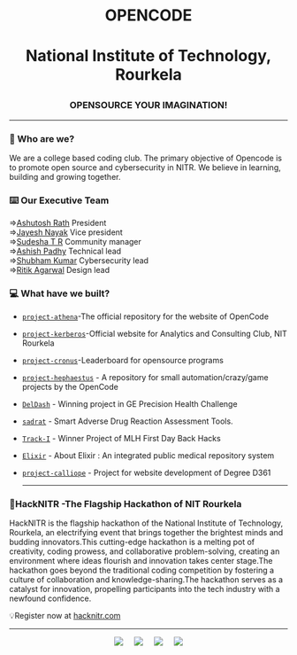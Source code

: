 <h1><p align="center">OPENCODE</p></h1>
<h1><p align="center"> National Institute of Technology, Rourkela</p></h1>
<h3><p align="center"> OPENSOURCE YOUR IMAGINATION!</p></h3>

---
### 🤔 Who are we?

We are a college based coding club. The primary objective of Opencode is to promote open source and cybersecurity in NITR. We believe in learning, building and growing together.

### ⌨️ Our Executive Team

=>[Ashutosh Rath](https://github.com/ashutosh-rath02) President<br>
=>[Jayesh Nayak](https://github.com/starkjay21) Vice president<br>
=>[Sudesha T R]() Community manager<br>
=>[Ashish Padhy](https://github.com/Shurtu-gal) Technical lead<br>
=>[Shubham Kumar]() Cybersecurity lead <br>
=>[Ritik Agarwal]() Design lead<br>


### 💻 What have we built?
- [`project-athena`](https://github.com/OpencodeNIT-R/project-athena)-The official repository for the website of OpenCode
- [`project-kerberos`](https://github.com/OpencodeNIT-R/project-kerberos)-Official website for Analytics and Consulting Club, NIT Rourkela
- [`project-cronus`](https://github.com/OpencodeNIT-R/project-cronus)-Leaderboard for opensource programs
- [`project-hephaestus`](https://github.com/opencodenitr/hephaestus) - A repository for small automation/crazy/game projects by the OpenCode
- [`DelDash`](https://github.com/opencodenitr/DelDash) - Winning project in GE Precision Health Challenge
- [`sadrat`](https://github.com/opencodenitr/sadrat) - Smart Adverse Drug Reaction Assessment Tools.
- [`Track-I`](https://github.com/opencodenitr/track-I) - Winner Project of MLH First Day Back Hacks
- [`Elixir`](https://github.com/opencodenitr/Elixir) - About
Elixir : An integrated public medical repository system
- [`project-calliope`](https://github.com/opencodenitr/project-calliope) - Project for website development of Degree D361


  ----
### 🤖HackNITR -The Flagship Hackathon of NIT Rourkela

HackNITR is the flagship hackathon of the National Institute of Technology, Rourkela, an electrifying event that brings together the brightest minds and budding innovators.This cutting-edge hackathon is a melting pot of creativity, coding prowess, and collaborative problem-solving, creating an environment where ideas flourish and innovation takes center stage.The hackathon goes beyond the traditional coding competition by fostering a culture of collaboration and knowledge-sharing.The hackathon serves as a catalyst for innovation, propelling participants into the tech industry with a newfound confidence.

💡Register now at [hacknitr.com](https://hacknitr.com/)

---

<div align="center" >
 <a href="https://github.com/OpencodeNIT-R"><img src="https://cdn-icons-png.flaticon.com/128/3291/3291667.png"/></a>   &nbsp;&nbsp;&nbsp;  
 <a href="https://www.facebook.com/OpenCodeCommunity"><img src="https://cdn-icons-png.flaticon.com/128/2504/2504903.png"/></a>   &nbsp;&nbsp;&nbsp; 
 <a href="https://instagram.com/opencode.nitr/"><img src="https://cdn-icons-png.flaticon.com/128/4923/4923005.png"/></a>   &nbsp;&nbsp;&nbsp; 
 <a href="mailto:communityopencode@gmail.com"><img src="https://cdn-icons-png.flaticon.com/128/893/893257.png"/></a>
</div>

